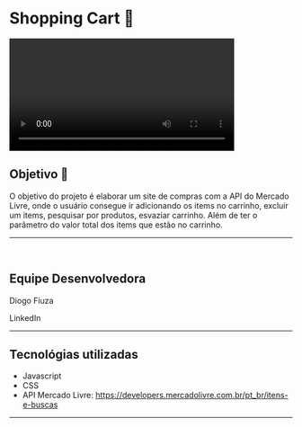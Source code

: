 # Shopping Cart 🛒


<video controls="controls" width="400" src="ML.mp4"><video>
<br/>
<br/>

## Objetivo 🎯

O objetivo do projeto é elaborar um site de compras com a API do Mercado Livre, onde o usuário consegue ir adicionando os items no carrinho, excluir um items, pesquisar por produtos, esvaziar carrinho. Além de ter o parâmetro do valor total dos items que estão no carrinho.

---

<br/>

## Equipe Desenvolvedora

Diogo Fiuza

<a src="https://www.linkedin.com/in/diogo-fiuza/">LinkedIn</a>


---

## Tecnológias utilizadas

- Javascript
- CSS
- API Mercado Livre: https://developers.mercadolivre.com.br/pt_br/itens-e-buscas 

---

